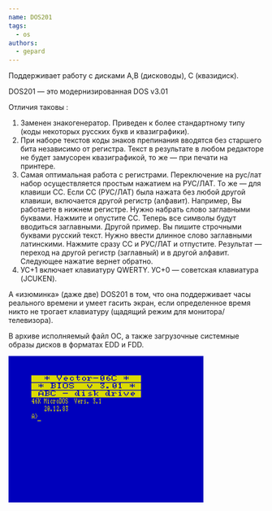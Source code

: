 ```yaml
---
name: DOS201
tags:
  - os
authors:
  - gepard
---
```


Поддерживает работу с дисками A,B (дисководы), C (квазидиск).

DOS201 — это модернизированная DOS v3.01

Отличия таковы :

1. Заменен знакогенератор. Приведен к более стандартному типу (коды некоторых русских букв и квазиграфики).
2. При наборе текстов коды знаков препинания вводятся без старшего бита независимо от регистра. Текст в результате  в любом редакторе не будет замусорен квазиграфикой,  то же — при печати на принтере.
3. Самая оптимальная работа с регистрами. Переключение на рус/лат набор осуществляется простым нажатием на РУС/ЛАТ.  То же — для клавиши СС. Если СС (РУС/ЛАТ) была нажата без любой другой клавиши, включается другой регистр (алфавит). Например, Вы работаете в нижнем регистре. Нужно набрать слово заглавными буквами. Нажмите и опустите СС. Теперь все символы будут вводиться заглавными. Другой пример.  Вы пишите строчными буквами русский текст. Нужно ввести длинное слово заглавными латинскими. Нажмите сразу СС и РУС/ЛАТ и отпустите. Результат — переход  на другой регистр (заглавный) и в другой алфавит. Следующее нажатие вернет обратно.
4. УС+1 включает клавиатуру QWERTY.  УС+0 — советская клавиатура (JCUKEN).


А «изюминка» (даже две) DOS201 в том, что она поддерживает часы реального времени  и умеет гасить экран, если определенное время никто не трогает клавиатуру (щадящий режим для монитора/телевизора).


В архиве исполняемый файл ОС, а также загрузочные системные образы дисков в форматах EDD и FDD.

![Screenshot 1](dos201.png)
